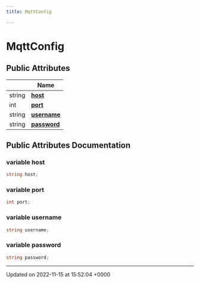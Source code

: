 ```yaml
---
title: MqttConfig

---
```


# MqttConfig





## Public Attributes

|                | Name           |
| -------------- | -------------- |
| string | **[host](/SignallingSystem-doc/vb/Classes/classMqttConfig/#variable-host)**  |
| int | **[port](/SignallingSystem-doc/vb/Classes/classMqttConfig/#variable-port)**  |
| string | **[username](/SignallingSystem-doc/vb/Classes/classMqttConfig/#variable-username)**  |
| string | **[password](/SignallingSystem-doc/vb/Classes/classMqttConfig/#variable-password)**  |

## Public Attributes Documentation

### variable host

```csharp
string host;
```


### variable port

```csharp
int port;
```


### variable username

```csharp
string username;
```


### variable password

```csharp
string password;
```


-------------------------------

Updated on 2022-11-15 at 15:52:04 +0000